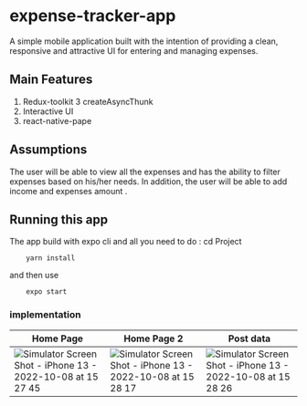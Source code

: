 # expense-tracker-app
A simple mobile application built with the intention of providing a clean, responsive and attractive UI for entering and managing expenses.
## Main Features
1. Redux-toolkit 
3  createAsyncThunk
4. Interactive UI
5. react-native-pape

## Assumptions 
The user will be able to view all the expenses  and has the ability to filter expenses based on his/her needs. In addition, the user will be able to add income and expenses amount . 

## Running this app
The app build with expo cli and all you need to do : 
cd Project
		
	
		yarn install
and then use 
	
	
		expo start 
 
 ### implementation 
| Home Page |Home Page 2 |Post data |
| ----------- | ----------- | ----------- |
|![Simulator Screen Shot - iPhone 13 - 2022-10-08 at 15 27 45](https://user-images.githubusercontent.com/33663456/194695796-6dc28924-276f-4618-bdfb-59fd239ec1ae.png)| ![Simulator Screen Shot - iPhone 13 - 2022-10-08 at 15 28 17](https://user-images.githubusercontent.com/33663456/194695865-6fdaa904-fdd6-4d2d-8f6e-fffe9c011a78.png)|![Simulator Screen Shot - iPhone 13 - 2022-10-08 at 15 28 26](https://user-images.githubusercontent.com/33663456/194695900-159e1fd0-7701-4294-a114-2f360655d0cd.png)|



